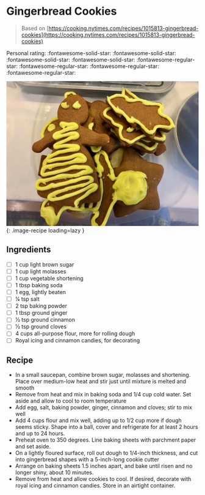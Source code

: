 <!-- Needs Manual Review -->

<!-- Do not modify sections with "AUTO-*". They are updated by make.py -->

# Gingerbread Cookies

> Based on [https://cooking.nytimes.com/recipes/1015813-gingerbread-cookies](https://cooking.nytimes.com/recipes/1015813-gingerbread-cookies)

<!-- rating=1; (User can specify rating on scale of 1-5) -->
<!-- AUTO-UserRating -->
Personal rating: :fontawesome-solid-star: :fontawesome-solid-star: :fontawesome-solid-star: :fontawesome-solid-star: :fontawesome-regular-star: :fontawesome-regular-star: :fontawesome-regular-star: :fontawesome-regular-star:
<!-- /AUTO-UserRating -->

<!-- name_image=gingerbread_cookies.jpeg; (User can specify image name) -->
<!-- AUTO-Image -->
![gingerbread_cookies.jpeg](./gingerbread_cookies.jpeg){: .image-recipe loading=lazy }
<!-- /AUTO-Image -->

## Ingredients

* [ ] 1 cup light brown sugar
* [ ] 1 cup light molasses
* [ ] 1 cup vegetable shortening
* [ ] 1 tbsp baking soda
* [ ] 1 egg, lightly beaten
* [ ] 1⁄4 tsp salt
* [ ] 2 tsp baking powder
* [ ] 1 tbsp ground ginger
* [ ] 1⁄2 tsp ground cinnamon
* [ ] 1⁄2 tsp ground cloves
* [ ] 4 cups all-purpose flour, more for rolling dough
* [ ] Royal icing and cinnamon candies, for decorating

## Recipe

* In a small saucepan, combine brown sugar, molasses and shortening. Place over medium-low heat and stir just until mixture is melted and smooth
* Remove from heat and mix in baking soda and 1/4 cup cold water. Set aside and allow to cool to room temperature
* Add egg, salt, baking powder, ginger, cinnamon and cloves; stir to mix well
* Add 4 cups flour and mix well, adding up to 1/2 cup more if dough seems sticky. Shape into a ball, cover and refrigerate for at least 2 hours and up to 24 hours.
* Preheat oven to 350 degrees. Line baking sheets with parchment paper and set aside.
* On a lightly floured surface, roll out dough to 1/4-inch thickness, and cut into gingerbread shapes with a 5-inch-long cookie cutter
* Arrange on baking sheets 1.5 inches apart, and bake until risen and no longer shiny, about 10 minutes.
* Remove from heat and allow cookies to cool. If desired, decorate with royal icing and cinnamon candies. Store in an airtight container.
